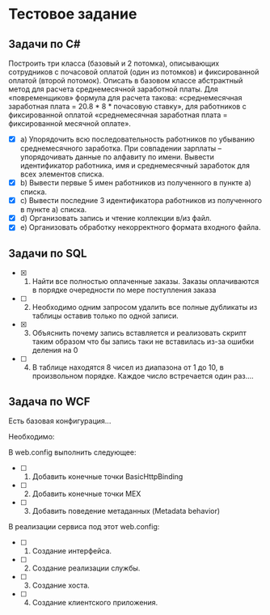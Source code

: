 # Тестовое задание
## Задачи по C#
Построить три класса (базовый и 2 потомка), описывающих сотрудников с почасовой оплатой (один из потомков) и фиксированной оплатой (второй потомок). Описать в базовом классе абстрактный метод для расчета среднемесячной заработной платы. Для «повременщиков» формула для расчета такова: «среднемесячная заработная плата = 20.8 * 8 * почасовую ставку», для работников с фиксированной оплатой «среднемесячная заработная плата = фиксированной месячной оплате».

- [x] a) Упорядочить всю последовательность работников по убыванию среднемесячного заработка. При совпадении зарплаты – упорядочивать данные по алфавиту по имени. Вывести идентификатор работника, имя и среднемесячный заработок для всех элементов списка.
- [x] b) Вывести первые 5 имен работников из полученного в пункте а) списка.
- [x] c) Вывести последние 3 идентификатора работников из полученного в пункте а) списка.
- [x] d) Организовать запись и чтение коллекции в/из файл.
- [x] e) Организовать обработку некорректного формата входного файла.

## Задачи по SQL
- [x] 1. Найти все полностью оплаченные заказы. Заказы оплачиваются в порядке очередности по мере поступления заказа
- [ ] 2. Необходимо одним запросом удалить все полные дубликаты из таблицы оставив только по одной записи.
- [x] 3. Объяснить почему запись вставляется и реализовать скрипт таким образом что бы запись таки не вставилась из-за ошибки деления на 0
- [ ] 4. В таблице находятся 8 чисел из диапазона от 1 до 10, в произвольном порядке. Каждое число встречается один раз....

## Задача по WCF
Есть базовая конфигурация...

Необходимо:

В web.config выполнить следующее:
- [ ] 1. Добавить конечные точки BasicHttpBinding
- [ ] 2. Добавить конечные точки MEX
- [ ] 3. Добавить поведение метаданных (Metadata behavior)

В реализации сервиса под этот web.config:
- [ ] 1. Создание интерфейса.
- [ ] 2. Создание реализации службы.
- [ ] 3. Создание хоста.
- [ ] 4. Создание клиентского приложения.

